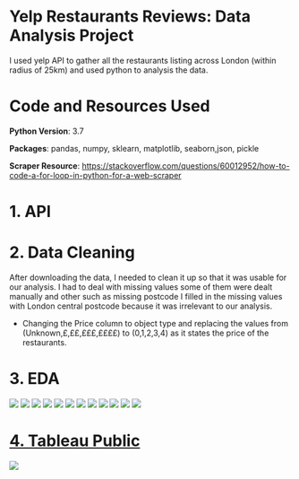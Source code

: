 # Yelp Restaurants Reviews: Data Analysis Project
I used yelp API to gather all the restaurants listing across London (within radius of 25km) and used python to analysis the data.


# Code and Resources Used

**Python Version**: 3.7

**Packages**: pandas, numpy, sklearn, matplotlib, seaborn,json, pickle

**Scraper Resource**: https://stackoverflow.com/questions/60012952/how-to-code-a-for-loop-in-python-for-a-web-scraper

# 1. API 
# 2. Data Cleaning

After downloading the data, I needed to clean it up so that it was usable for our analysis. I had to deal with missing values some of them were dealt manually and other such as missing postcode I filled in the missing values with London central postcode because it was irrelevant to our analysis.

- Changing the Price column to object type and replacing the values from (Unknown,£,££,£££,££££) to (0,1,2,3,4) as it states the price of the restaurants. 

# 3. EDA

![](images/category.PNG)
![](images/avg_review.PNG)
![](images/rating.PNG)
![](images/rating_distribution.PNG)
![](images/borough.PNG)
![](images/price%20unknown.PNG)
![](images/price%20£.PNG)
![](images/price%20££.PNG)
![](images/price%20£££.PNG)
![](images/price%20££££.PNG)
![](images/price%20area.PNG)
![](images/area%20rating.PNG)

# [ 4. Tableau Public](https://public.tableau.com/profile/jas2719#!/vizhome/restuarants_yelp/YELP)
![](tableau.png)
